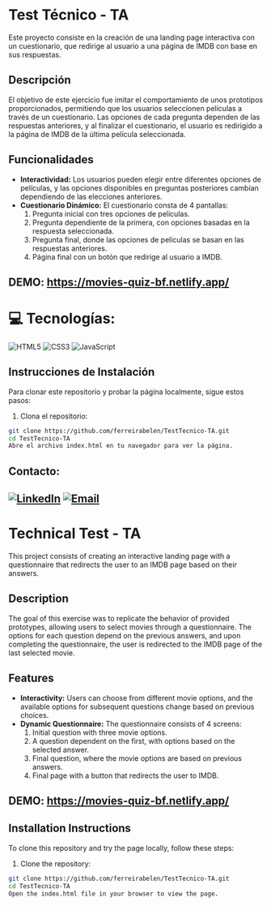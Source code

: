 # Test Técnico - TA

Este proyecto consiste en la creación de una landing page interactiva con un cuestionario, que redirige al usuario a una página de IMDB con base en sus respuestas.

## Descripción

El objetivo de este ejercicio fue imitar el comportamiento de unos prototipos proporcionados, permitiendo que los usuarios seleccionen películas a través de un cuestionario. Las opciones de cada pregunta dependen de las respuestas anteriores, y al finalizar el cuestionario, el usuario es redirigido a la página de IMDB de la última película seleccionada.

## Funcionalidades

- **Interactividad:** Los usuarios pueden elegir entre diferentes opciones de películas, y las opciones disponibles en preguntas posteriores cambian dependiendo de las elecciones anteriores.
- **Cuestionario Dinámico:** El cuestionario consta de 4 pantallas:
  1. Pregunta inicial con tres opciones de películas.
  2. Pregunta dependiente de la primera, con opciones basadas en la respuesta seleccionada.
  3. Pregunta final, donde las opciones de películas se basan en las respuestas anteriores.
  4. Página final con un botón que redirige al usuario a IMDB.


## DEMO: https://movies-quiz-bf.netlify.app/
  
# 💻 Tecnologías:
![HTML5](https://img.shields.io/badge/html5-%23E34F26.svg?style=for-the-badge&logo=html5&logoColor=white) ![CSS3](https://img.shields.io/badge/css3-%231572B6.svg?style=for-the-badge&logo=css3&logoColor=white) ![JavaScript](https://img.shields.io/badge/javascript-%23323330.svg?style=for-the-badge&logo=javascript&logoColor=%23F7DF1E)

## Instrucciones de Instalación

Para clonar este repositorio y probar la página localmente, sigue estos pasos:

1. Clona el repositorio:

```bash
git clone https://github.com/ferreirabelen/TestTecnico-TA.git
cd TestTecnico-TA
Abre el archivo index.html en tu navegador para ver la página.
```

## Contacto:
<a href="https://www.linkedin.com/in/belenferreira21/">![LinkedIn](https://img.shields.io/badge/LinkedIn-%230077B5.svg?style=for-the-badge&logo=LinkedIn&logoColor=white)</a> <a href="mailto:belenferreirajobs@gmail.com">![Email](https://img.shields.io/badge/Email-D14836.svg?style=for-the-badge&logo=Gmail&logoColor=white)</a>
--------------------------

# Technical Test - TA

This project consists of creating an interactive landing page with a questionnaire that redirects the user to an IMDB page based on their answers.

## Description

The goal of this exercise was to replicate the behavior of provided prototypes, allowing users to select movies through a questionnaire. The options for each question depend on the previous answers, and upon completing the questionnaire, the user is redirected to the IMDB page of the last selected movie.

## Features

- **Interactivity:** Users can choose from different movie options, and the available options for subsequent questions change based on previous choices.
- **Dynamic Questionnaire:** The questionnaire consists of 4 screens:
  1. Initial question with three movie options.
  2. A question dependent on the first, with options based on the selected answer.
  3. Final question, where the movie options are based on previous answers.
  4. Final page with a button that redirects the user to IMDB.

## DEMO: https://movies-quiz-bf.netlify.app/
  
## Installation Instructions

To clone this repository and try the page locally, follow these steps:

1. Clone the repository:

```bash
git clone https://github.com/ferreirabelen/TestTecnico-TA.git
cd TestTecnico-TA
Open the index.html file in your browser to view the page.


